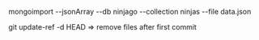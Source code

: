 mongoimport --jsonArray --db ninjago --collection ninjas --file data.json

git update-ref -d HEAD => remove files after first commit
